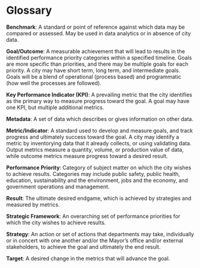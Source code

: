# Glossary

**Benchmark**: A standard or point of reference against which data may be compared or assessed. May be used in data analytics or in absence of city data.

**Goal/Outcome**: A measurable achievement that will lead to results in the identified performance priority categories within a specified timeline. Goals are more specific than priorities, and there may be multiple goals for each priority. A city may have short term, long term, and intermediate goals. Goals will be a blend of operational (process based) and programmatic (how well the processes are followed).

**Key Performance Indicator (KPI)**: A prevailing metric that the city identifies as the primary way to measure progress toward the goal. A goal may have one KPI, but multiple additional metrics.

**Metadata**: A set of data which describes or gives information on other data.

**Metric/Indicator**: A standard used to develop and measure goals, and track progress and ultimately success toward the goal. A city may identify a metric by inventorying data that it already collects, or using validating data. Output metrics measure a quantity, volume, or production value of data, while outcome metrics measure progress toward a desired result.
 
**Performance Priority**: Category of subject matter on which the city wishes to achieve results. Categories may include public safety, public health, education, sustainability and the environment, jobs and the economy, and government operations and management.

**Result**: The ultimate desired endgame, which is achieved by strategies and measured by metrics.
 
**Strategic Framework**: An overarching set of performance priorities for which the city wishes to achieve results. 
 
**Strategy**: An action or set of actions that departments may take, individually or in concert with one another and/or the Mayor’s office and/or external stakeholders, to achieve the goal and ultimately the end result.	

**Target**: A desired change in the metrics that will advance the goal.